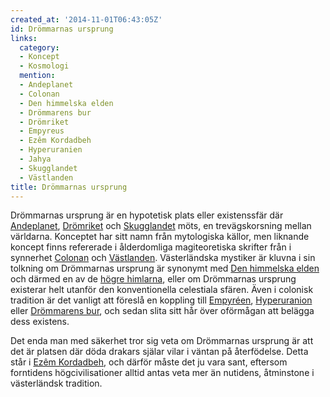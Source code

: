 ```yaml
---
created_at: '2014-11-01T06:43:05Z'
id: Drömmarnas ursprung
links:
  category:
  - Koncept
  - Kosmologi
  mention:
  - Andeplanet
  - Colonan
  - Den himmelska elden
  - Drömmarens bur
  - Drömriket
  - Empyreus
  - Ezêm Kordadbeh
  - Hyperuranien
  - Jahya
  - Skugglandet
  - Västlanden
title: Drömmarnas ursprung
---
```


Drömmarnas ursprung är en hypotetisk plats eller existenssfär där [Andeplanet], [Drömriket] och
[Skugglandet] möts, en trevägskorsning mellan världarna. Konceptet har sitt namn från mytologiska
källor, men liknande koncept finns refererade i ålderdomliga magiteoretiska skrifter från i
synnerhet [Colonan] och [Västlanden]. Västerländska mystiker är kluvna i sin tolkning om Drömmarnas
ursprung är synonymt med [Den himmelska elden] och därmed en av de [högre himlarna], eller om
Drömmarnas ursprung existerar helt utanför den konventionella celestiala sfären. Även i colonisk
tradition är det vanligt att föreslå en koppling till [Empyréen], [Hyperuranion] eller [Drömmarens
bur], och sedan slita sitt hår över oförmågan att belägga dess existens.

Det enda man med säkerhet tror sig veta om Drömmarnas ursprung är att det är platsen där döda
drakars själar vilar i väntan på återfödelse. Detta står i [Ezêm Kordadbeh], och därför måste det ju
vara sant, eftersom forntidens högcivilisationer alltid antas veta mer än nutidens, åtminstone i
västerländsk tradition.

  [Andeplanet]: Andeplanet
  [Drömriket]: Drömriket
  [Skugglandet]: Skugglandet
  [Colonan]: Colonan
  [Västlanden]: Västlanden
  [Den himmelska elden]: Den_himmelska_elden
  [högre himlarna]: Jahya
  [Empyréen]: Empyreus
  [Hyperuranion]: Hyperuranien
  [Drömmarens bur]: Drömmarens_bur
  [Ezêm Kordadbeh]: Ezêm_Kordadbeh